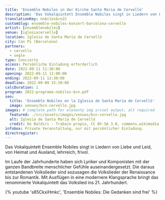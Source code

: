 ```yaml
---
title: 'Ensemble Nobiles in der Kirche Santa Maria de Cervelló'
description: 'Das Vokalquintett Ensemble Nobiles singt in Liedern von Liebe und Leid, von Heimat und Ausland, lehrreich, frivol.'
translationKey: nobilesbcn22
customSlug: ensemble-nobiles-konzert-barcelona-cervello
artist: [ensemblenobiles]
venue: [iglesiacervello]
location: Iglesia de Santa María de Cervelló
city: Can Pi (Barcelona)
partners:
  - cervello
  - segle
type: Concierto
access: Persönliche Einladung erforderlich
date: 2022-09-11 11:30:00
opening: 2022-09-11 11:00:00
ending: 2022-09-11 12:30:00
deadline: 2022-09-09 15:30:00
calcDuration: 1
program: 2022-programa-nobiles-bcn.pdf
seo:
  title: 'Ensemble Nobiles en la Iglesia de Santa María de Cervelló'
  image: venues/bcn-cervello.jpg
images: # complete path for eleventy img srcset output, alt required
  featured: ./src/assets/images/venues/bcn-cervello.jpg
  alt: Iglesia de Santa María de Cervelló
  credit: De Baldiri - Trabajo propio, CC BY-SA 3.0, commons.wikimedia.org
infobox: Private Veranstaltung, nur mit persönlicher Einladung.
directregister:
---
```


Das Vokalquintett Ensemble Nobiles singt in Liedern von Liebe und Leid, von Heimat und Ausland, lehrreich, frivol.

Im Laufe der Jahrhunderte haben sich Lyriker und Komponisten mit der ganzen Bandbreite menschlicher Gefühle auseinandergesetzt. Die daraus entstandenen Volkslieder sind sozusagen die Volkslieder der Renaissance bis zur Romantik. Mit Ausflügen in eine modernere Klangsprache bringt das renommierte Vokalquintett das Volkslied ins 21. Jahrhundert.

{% youtube 's85CkxiHmkc', 'Ensemble Nobiles: Die Gedanken sind frei' %}
